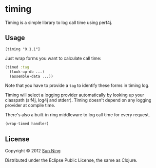 # timing

Timing is a simple library to log call time using perf4j.

## Usage

```
[timing "0.1.1"]
```

Just wrap forms you want to calculate call time:

```clojure
(timed :tag
  (look-up-db ...)
  (assemble-data ...))
```

Note that you have to provide a `tag` to identify these forms in
timing log.

Timing will select a logging provider automatically by looking up your
classpath (slf4j, log4j and stderr). Timing doesn't depend on any
logging provider at compile time.

There's also a built-in ring middleware to log call time for every
request.

```clojure
(wrap-timed handler)
```

## License

Copyright © 2012 [Sun Ning](http://github.com/sunng87)

Distributed under the Eclipse Public License, the same as Clojure.
